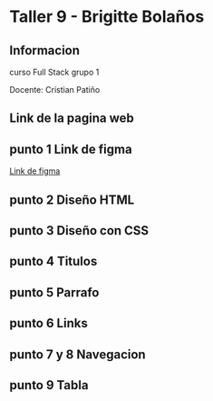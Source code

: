 <h1>Taller 9 - Brigitte Bolaños </h1>
<h2>Informacion</h2>
<p>curso Full Stack grupo 1</p>
<p>Docente: Cristian Patiño</p>

<h2>Link de la pagina web</h2>

<h2>punto 1 Link de figma</h2>
<a href="https://www.figma.com/file/RFOGe141dhqXsVXvJ5Kjs4/Brigitte-Bola%C3%B1os?type=design&node-id=0%3A1&mode=design&t=J8MyymrqutjafhMK-1"> Link de figma </a>
<h2>punto 2 Diseño HTML</h2>

<h2>punto 3 Diseño con CSS</h2>

<h2>punto 4 Titulos </h2>

<h2>punto 5 Parrafo</h2>

<h2>punto 6 Links</h2>

<h2>punto 7 y 8 Navegacion </h2>

<h2>punto 9 Tabla</h2>